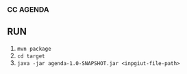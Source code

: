 ### CC AGENDA

## RUN

1. `mvn package`
2. `cd target`
3. `java -jar agenda-1.0-SNAPSHOT.jar <inpgiut-file-path>`